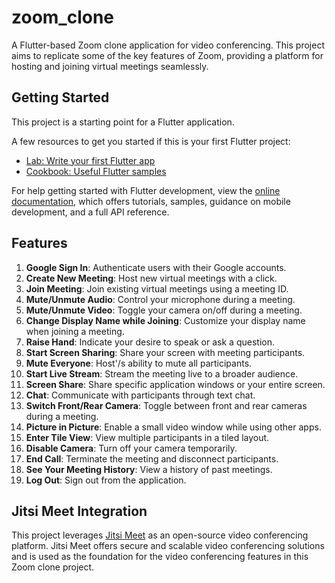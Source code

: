 # zoom_clone

A Flutter-based Zoom clone application for video conferencing. This project aims to replicate some of the key features of Zoom, providing a platform for hosting and joining virtual meetings seamlessly.

## Getting Started

This project is a starting point for a Flutter application.

A few resources to get you started if this is your first Flutter project:

- [Lab: Write your first Flutter app](https://docs.flutter.dev/get-started/codelab)
- [Cookbook: Useful Flutter samples](https://docs.flutter.dev/cookbook)

For help getting started with Flutter development, view the
[online documentation](https://docs.flutter.dev/), which offers tutorials,
samples, guidance on mobile development, and a full API reference.


## Features

1. **Google Sign In**: Authenticate users with their Google accounts.
2. **Create New Meeting**: Host new virtual meetings with a click.
3. **Join Meeting**: Join existing virtual meetings using a meeting ID.
4. **Mute/Unmute Audio**: Control your microphone during a meeting.
5. **Mute/Unmute Video**: Toggle your camera on/off during a meeting.
6. **Change Display Name while Joining**: Customize your display name when joining a meeting.
7. **Raise Hand**: Indicate your desire to speak or ask a question.
8. **Start Screen Sharing**: Share your screen with meeting participants.
9. **Mute Everyone**: Host'/s ability to mute all participants.
10. **Start Live Stream**: Stream the meeting live to a broader audience.
11. **Screen Share**: Share specific application windows or your entire screen.
12. **Chat**: Communicate with participants through text chat.
13. **Switch Front/Rear Camera**: Toggle between front and rear cameras during a meeting.
14. **Picture in Picture**: Enable a small video window while using other apps.
15. **Enter Tile View**: View multiple participants in a tiled layout.
16. **Disable Camera**: Turn off your camera temporarily.
17. **End Call**: Terminate the meeting and disconnect participants.
18. **See Your Meeting History**: View a history of past meetings.
19. **Log Out**: Sign out from the application.


## Jitsi Meet Integration

This project leverages [Jitsi Meet](https://jitsi.org/jitsi-meet/) as an open-source video conferencing platform. Jitsi Meet offers secure and scalable video conferencing solutions and is used as the foundation for the video conferencing features in this Zoom clone project.

